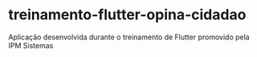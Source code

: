 # treinamento-flutter-opina-cidadao
Aplicação desenvolvida durante o treinamento de Flutter promovido pela IPM Sistemas
